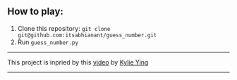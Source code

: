
## How to play:

1. Clone this repository: ```git clone git@github.com:itsabhianant/guess_number.git```
2. Run ```guess_number.py```

---
This project is inpried by this [video](https://www.youtube.com/watch?v=8ext9G7xspg) by [Kylie Ying](https://www.youtube.com/channel/UCKMjvg6fB6WS5WrPtbV4F5g)

---
